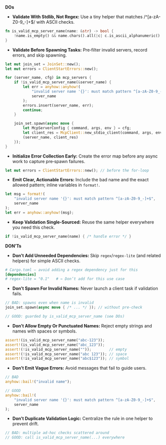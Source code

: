 **DOs**
- **Validate With Stdlib, Not Regex:** Use a tiny helper that matches /^[a-zA-Z0-9_-]+$/ with ASCII checks.
```rust
fn is_valid_mcp_server_name(name: &str) -> bool {
    !name.is_empty() && name.chars().all(|c| c.is_ascii_alphanumeric() || c == '_' || c == '-')
}
```

- **Validate Before Spawning Tasks:** Pre‑filter invalid servers, record errors, and skip spawning.
```rust
let mut join_set = JoinSet::new();
let mut errors = ClientStartErrors::new();

for (server_name, cfg) in mcp_servers {
    if !is_valid_mcp_server_name(&server_name) {
        let err = anyhow::anyhow!(
            "invalid server name '{}': must match pattern ^[a-zA-Z0-9_-]+$",
            server_name
        );
        errors.insert(server_name, err);
        continue;
    }

    join_set.spawn(async move {
        let McpServerConfig { command, args, env } = cfg;
        let client_res = McpClient::new_stdio_client(command, args, env).await;
        (server_name, client_res)
    });
}
```

- **Initialize Error Collection Early:** Create the error map before any async work to capture pre‑spawn failures.
```rust
let mut errors = ClientStartErrors::new(); // before the for-loop
```

- **Emit Clear, Actionable Errors:** Include the bad name and the exact allowed pattern; inline variables in `format!`.
```rust
let msg = format!(
    "invalid server name '{}': must match pattern ^[a-zA-Z0-9_-]+$",
    server_name
);
let err = anyhow::anyhow!(msg);
```

- **Keep Validation Single‑Sourced:** Reuse the same helper everywhere you need this check.
```rust
if !is_valid_mcp_server_name(name) { /* handle error */ }
```

**DON’Ts**
- **Don’t Add Unneeded Dependencies:** Skip `regex`/`regex-lite` (and related helpers) for simple ASCII checks.
```toml
# Cargo.toml — avoid adding a regex dependency just for this
[dependencies]
# regex-lite = "0.1"   # ← Don’t add for this use case
```

- **Don’t Spawn For Invalid Names:** Never launch a client task if validation fails.
```rust
// BAD: spawns even when name is invalid
join_set.spawn(async move { /* ... */ }); // without pre-check

// GOOD: guarded by is_valid_mcp_server_name (see DOs)
```

- **Don’t Allow Empty Or Punctuated Names:** Reject empty strings and names with spaces or symbols.
```rust
assert!(is_valid_mcp_server_name("abc-123"));
assert!(is_valid_mcp_server_name("abc_123"));
assert!(!is_valid_mcp_server_name(""));        // empty
assert!(!is_valid_mcp_server_name("abc 123")); // space
assert!(!is_valid_mcp_server_name("abc$123")); // symbol
```

- **Don’t Emit Vague Errors:** Avoid messages that fail to guide users.
```rust
// BAD
anyhow::bail!("invalid name");

// GOOD
anyhow::bail!(
    "invalid server name '{}': must match pattern ^[a-zA-Z0-9_-]+$",
    server_name
);
```

- **Don’t Duplicate Validation Logic:** Centralize the rule in one helper to prevent drift.
```rust
// BAD: multiple ad-hoc checks scattered around
// GOOD: call is_valid_mcp_server_name(...) everywhere
```